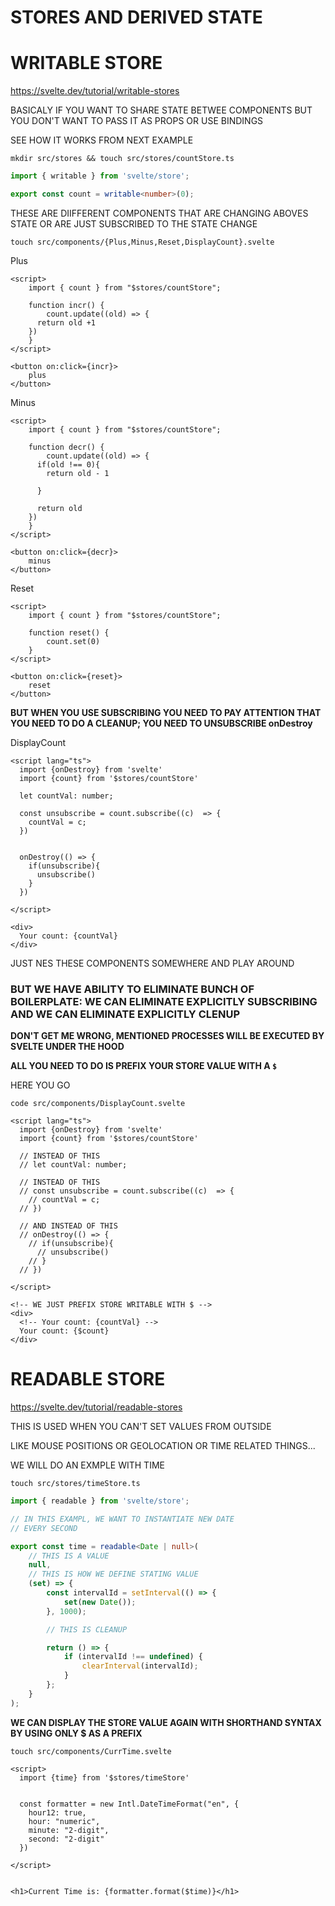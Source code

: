 # STORES AND DERIVED STATE

# WRITABLE STORE

<https://svelte.dev/tutorial/writable-stores>

BASICALY IF YOU WANT TO SHARE STATE BETWEE COMPONENTS BUT YOU DON'T WANT TO PASS IT AS PROPS OR USE BINDINGS

SEE HOW IT WORKS FROM NEXT EXAMPLE

```
mkdir src/stores && touch src/stores/countStore.ts
```

```ts
import { writable } from 'svelte/store';

export const count = writable<number>(0);
```

THESE ARE DIIFFERENT COMPONENTS THAT ARE CHANGING ABOVES STATE OR ARE JUST SUBSCRIBED TO THE STATE CHANGE

```
touch src/components/{Plus,Minus,Reset,DisplayCount}.svelte
```

Plus

```svelte
<script>
	import { count } from "$stores/countStore";

	function incr() {
		count.update((old) => {
      return old +1
    })
	}
</script>

<button on:click={incr}>
	plus
</button>
```

Minus

```svelte
<script>
	import { count } from "$stores/countStore";

	function decr() {
		count.update((old) => {
      if(old !== 0){
        return old - 1

      }

      return old
    })
	}
</script>

<button on:click={decr}>
	minus
</button>
```

Reset

```svelte
<script>
	import { count } from "$stores/countStore";

	function reset() {
		count.set(0)
	}
</script>

<button on:click={reset}>
	reset
</button>
```

**BUT WHEN YOU USE SUBSCRIBING YOU NEED TO PAY ATTENTION THAT YOU NEED TO DO A CLEANUP; YOU NEED TO UNSUBSCRIBE onDestroy**

DisplayCount

```svelte
<script lang="ts">
  import {onDestroy} from 'svelte'
  import {count} from '$stores/countStore'

  let countVal: number;

  const unsubscribe = count.subscribe((c)  => {
    countVal = c;
  })


  onDestroy(() => {
    if(unsubscribe){
      unsubscribe()
    }
  })

</script>

<div>
  Your count: {countVal}
</div>
```

JUST NES THESE COMPONENTS SOMEWHERE AND PLAY AROUND

### BUT WE HAVE ABILITY TO ELIMINATE BUNCH OF BOILERPLATE: WE CAN ELIMINATE EXPLICITLY SUBSCRIBING AND WE CAN ELIMINATE EXPLICITLY CLENUP

**DON'T GET ME WRONG, MENTIONED PROCESSES WILL BE EXECUTED BY SVELTE UNDER THE HOOD**

**ALL YOU NEED TO DO IS PREFIX YOUR STORE VALUE WITH A `$`**

HERE YOU GO

```
code src/components/DisplayCount.svelte
```

```svelte
<script lang="ts">
  import {onDestroy} from 'svelte'
  import {count} from '$stores/countStore'

  // INSTEAD OF THIS
  // let countVal: number;

  // INSTEAD OF THIS
  // const unsubscribe = count.subscribe((c)  => {
    // countVal = c;
  // })

  // AND INSTEAD OF THIS
  // onDestroy(() => {
    // if(unsubscribe){
      // unsubscribe()
    // }
  // })

</script>

<!-- WE JUST PREFIX STORE WRITABLE WITH $ -->
<div>
  <!-- Your count: {countVal} -->
  Your count: {$count}
</div>
```

# READABLE STORE

<https://svelte.dev/tutorial/readable-stores>

THIS IS USED WHEN YOU CAN'T SET VALUES FROM OUTSIDE

LIKE MOUSE POSITIONS OR GEOLOCATION OR TIME RELATED THINGS...

WE WILL DO AN EXMPLE WITH TIME

```
touch src/stores/timeStore.ts
```

```ts
import { readable } from 'svelte/store';

// IN THIS EXAMPL, WE WANT TO INSTANTIATE NEW DATE
// EVERY SECOND

export const time = readable<Date | null>(
	// THIS IS A VALUE
	null,
	// THIS IS HOW WE DEFINE STATING VALUE
	(set) => {
		const intervalId = setInterval(() => {
			set(new Date());
		}, 1000);

		// THIS IS CLEANUP

		return () => {
			if (intervalId !== undefined) {
				clearInterval(intervalId);
			}
		};
	}
);
```

**WE CAN DISPLAY THE STORE VALUE AGAIN WITH SHORTHAND SYNTAX BY USING ONLY $ AS A PREFIX**

```
touch src/components/CurrTime.svelte
```

```svelte
<script>
  import {time} from '$stores/timeStore'


  const formatter = new Intl.DateTimeFormat("en", {
    hour12: true,
    hour: "numeric",
    minute: "2-digit",
    second: "2-digit"
  })

</script>


<h1>Current Time is: {formatter.format($time)}</h1>
```

